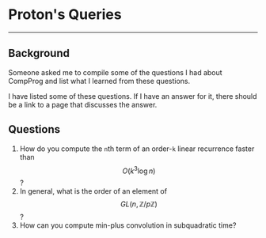 # Proton's Queries
---

## Background

Someone asked me to compile some of the questions I had about CompProg and list what I learned from these questions.

I have listed some of these questions. If I have an answer for it, there should be a link to a page that discusses the answer.

## Questions

1. How do you compute the `n`th term of an order-`k` linear recurrence faster than $$O(k^3 \log n)$$?
2. In general, what is the order of an element of $$GL(n, \mathbb{Z} / p \mathbb{Z})$$?
3. How can you compute min-plus convolution in subquadratic time?